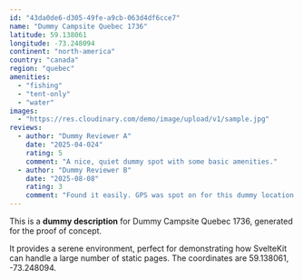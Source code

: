 ```yaml
---
id: "43da0de6-d305-49fe-a9cb-063d4df6cce7"
name: "Dummy Campsite Quebec 1736"
latitude: 59.138061
longitude: -73.248094
continent: "north-america"
country: "canada"
region: "quebec"
amenities:
  - "fishing"
  - "tent-only"
  - "water"
images:
  - "https://res.cloudinary.com/demo/image/upload/v1/sample.jpg"
reviews:
  - author: "Dummy Reviewer A"
    date: "2025-04-024"
    rating: 5
    comment: "A nice, quiet dummy spot with some basic amenities."
  - author: "Dummy Reviewer B"
    date: "2025-08-08"
    rating: 3
    comment: "Found it easily. GPS was spot on for this dummy location."
---
```


This is a **dummy description** for Dummy Campsite Quebec 1736, generated for the proof of concept.

It provides a serene environment, perfect for demonstrating how SvelteKit can handle a large number of static pages. The coordinates are 59.138061, -73.248094.
